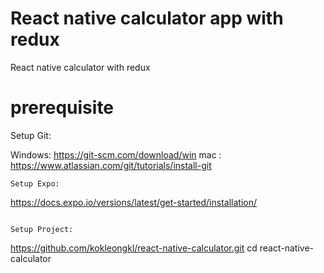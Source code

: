 # React native calculator app with redux

React native calculator with redux

# prerequisite

Setup Git:

Windows: https://git-scm.com/download/win
mac : https://www.atlassian.com/git/tutorials/install-git

```
Setup Expo:

```

https://docs.expo.io/versions/latest/get-started/installation/

```

Setup Project:

```

https://github.com/kokleongkl/react-native-calculator.git
cd react-native-calculator

```

```
